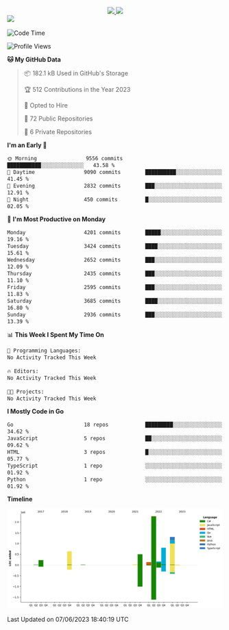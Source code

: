 <div align="center">
  <a href="https://github.com/arielsrv">
    <img height="180em" src="https://github-readme-stats.vercel.app/api?username=arielsrv&show_icons=true&theme=radical&include_all_commits=true&count_private=true"/>
    <img height="180em" src="https://github-readme-stats.vercel.app/api/top-langs/?username=arielsrv&layout=compact&langs_count=10&theme=radical"/>
 </a>
</div>

<div>
  <a href="https://www.linkedin.com/in/arielpineiro/" target="_blank">
    <img src="https://img.shields.io/badge/-LinkedIn-%230077B5?style=for-the-badge&logo=linkedin&logoColor=white" target="_blank">
  </a>
</div>

<!--START_SECTION:waka-->
![Code Time](http://img.shields.io/badge/Code%20Time-0%20secs-blue)

![Profile Views](http://img.shields.io/badge/Profile%20Views-0-blue)

**🐱 My GitHub Data** 

> 📦 182.1 kB Used in GitHub's Storage 
 > 
> 🏆 512 Contributions in the Year 2023
 > 
> 💼 Opted to Hire
 > 
> 📜 72 Public Repositories 
 > 
> 🔑 6 Private Repositories 
 > 
**I'm an Early 🐤** 

```text
🌞 Morning                9556 commits        ███████████░░░░░░░░░░░░░░   43.58 % 
🌆 Daytime                9090 commits        ██████████░░░░░░░░░░░░░░░   41.45 % 
🌃 Evening                2832 commits        ███░░░░░░░░░░░░░░░░░░░░░░   12.91 % 
🌙 Night                  450 commits         █░░░░░░░░░░░░░░░░░░░░░░░░   02.05 % 
```
📅 **I'm Most Productive on Monday** 

```text
Monday                   4201 commits        █████░░░░░░░░░░░░░░░░░░░░   19.16 % 
Tuesday                  3424 commits        ████░░░░░░░░░░░░░░░░░░░░░   15.61 % 
Wednesday                2652 commits        ███░░░░░░░░░░░░░░░░░░░░░░   12.09 % 
Thursday                 2435 commits        ███░░░░░░░░░░░░░░░░░░░░░░   11.10 % 
Friday                   2595 commits        ███░░░░░░░░░░░░░░░░░░░░░░   11.83 % 
Saturday                 3685 commits        ████░░░░░░░░░░░░░░░░░░░░░   16.80 % 
Sunday                   2936 commits        ███░░░░░░░░░░░░░░░░░░░░░░   13.39 % 
```


📊 **This Week I Spent My Time On** 

```text
💬 Programming Languages: 
No Activity Tracked This Week

🔥 Editors: 
No Activity Tracked This Week

🐱‍💻 Projects: 
No Activity Tracked This Week
```

**I Mostly Code in Go** 

```text
Go                       18 repos            █████████░░░░░░░░░░░░░░░░   34.62 % 
JavaScript               5 repos             ██░░░░░░░░░░░░░░░░░░░░░░░   09.62 % 
HTML                     3 repos             █░░░░░░░░░░░░░░░░░░░░░░░░   05.77 % 
TypeScript               1 repo              ░░░░░░░░░░░░░░░░░░░░░░░░░   01.92 % 
Python                   1 repo              ░░░░░░░░░░░░░░░░░░░░░░░░░   01.92 % 
```



**Timeline**

![Lines of Code chart](https://raw.githubusercontent.com/arielsrv/arielsrv/main/assets/bar_graph.png)


 Last Updated on 07/06/2023 18:40:19 UTC
<!--END_SECTION:waka-->
